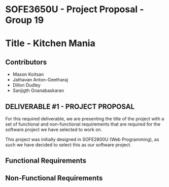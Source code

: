# SOFE3650U - Project Proposal - Group 19
# Title - Kitchen Mania 
## Contributors 
* Mason Koitsan
* Jathavan Anton-Geetharaj
* Dillon Dudley
* Sanjigth Gnanabaskaran

## DELIVERABLE #1 - PROJECT PROPOSAL 

For this required deliverable, we are presenting the title of the project with a set of functional and non-functional requirements that are required for the software project we have selected to work on. 

This project was initially designed in SOFE2800U (Web Programming), as such we have decided to select this as our software project. 

## Functional Requirements

## Non-Functional Requirements
